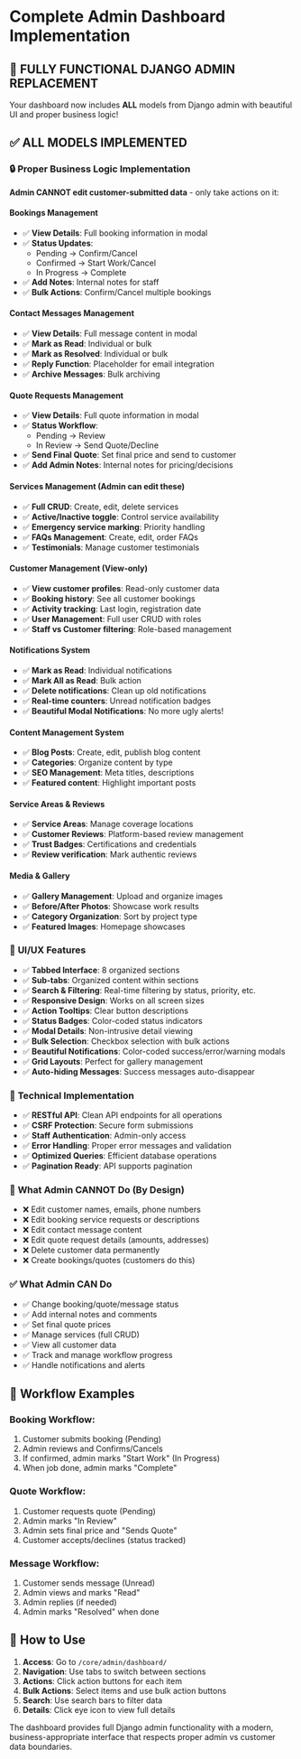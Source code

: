 # Complete Admin Dashboard Implementation

## 🎉 **FULLY FUNCTIONAL DJANGO ADMIN REPLACEMENT**

Your dashboard now includes **ALL** models from Django admin with beautiful UI and proper business logic!

## ✅ **ALL MODELS IMPLEMENTED**

### 🔒 **Proper Business Logic Implementation**

**Admin CANNOT edit customer-submitted data** - only take actions on it:

#### **Bookings Management**
- ✅ **View Details**: Full booking information in modal
- ✅ **Status Updates**: 
  - Pending → Confirm/Cancel
  - Confirmed → Start Work/Cancel  
  - In Progress → Complete
- ✅ **Add Notes**: Internal notes for staff
- ✅ **Bulk Actions**: Confirm/Cancel multiple bookings

#### **Contact Messages Management**
- ✅ **View Details**: Full message content in modal
- ✅ **Mark as Read**: Individual or bulk
- ✅ **Mark as Resolved**: Individual or bulk  
- ✅ **Reply Function**: Placeholder for email integration
- ✅ **Archive Messages**: Bulk archiving

#### **Quote Requests Management**
- ✅ **View Details**: Full quote information in modal
- ✅ **Status Workflow**:
  - Pending → Review
  - In Review → Send Quote/Decline
- ✅ **Send Final Quote**: Set final price and send to customer
- ✅ **Add Admin Notes**: Internal notes for pricing/decisions

#### **Services Management** (Admin can edit these)
- ✅ **Full CRUD**: Create, edit, delete services
- ✅ **Active/Inactive toggle**: Control service availability
- ✅ **Emergency service marking**: Priority handling
- ✅ **FAQs Management**: Create, edit, order FAQs
- ✅ **Testimonials**: Manage customer testimonials

#### **Customer Management** (View-only)
- ✅ **View customer profiles**: Read-only customer data
- ✅ **Booking history**: See all customer bookings
- ✅ **Activity tracking**: Last login, registration date
- ✅ **User Management**: Full user CRUD with roles
- ✅ **Staff vs Customer filtering**: Role-based management

#### **Notifications System**
- ✅ **Mark as Read**: Individual notifications
- ✅ **Mark All as Read**: Bulk action
- ✅ **Delete notifications**: Clean up old notifications
- ✅ **Real-time counters**: Unread notification badges
- ✅ **Beautiful Modal Notifications**: No more ugly alerts!

#### **Content Management System**
- ✅ **Blog Posts**: Create, edit, publish blog content
- ✅ **Categories**: Organize content by type
- ✅ **SEO Management**: Meta titles, descriptions
- ✅ **Featured content**: Highlight important posts

#### **Service Areas & Reviews**
- ✅ **Service Areas**: Manage coverage locations  
- ✅ **Customer Reviews**: Platform-based review management
- ✅ **Trust Badges**: Certifications and credentials
- ✅ **Review verification**: Mark authentic reviews

#### **Media & Gallery**
- ✅ **Gallery Management**: Upload and organize images
- ✅ **Before/After Photos**: Showcase work results
- ✅ **Category Organization**: Sort by project type
- ✅ **Featured Images**: Homepage showcases

### 🎨 **UI/UX Features**
- ✅ **Tabbed Interface**: 8 organized sections
- ✅ **Sub-tabs**: Organized content within sections
- ✅ **Search & Filtering**: Real-time filtering by status, priority, etc.
- ✅ **Responsive Design**: Works on all screen sizes
- ✅ **Action Tooltips**: Clear button descriptions
- ✅ **Status Badges**: Color-coded status indicators
- ✅ **Modal Details**: Non-intrusive detail viewing
- ✅ **Bulk Selection**: Checkbox selection with bulk actions
- ✅ **Beautiful Notifications**: Color-coded success/error/warning modals
- ✅ **Grid Layouts**: Perfect for gallery management
- ✅ **Auto-hiding Messages**: Success messages auto-disappear

### 🔧 **Technical Implementation**
- ✅ **RESTful API**: Clean API endpoints for all operations
- ✅ **CSRF Protection**: Secure form submissions
- ✅ **Staff Authentication**: Admin-only access
- ✅ **Error Handling**: Proper error messages and validation
- ✅ **Optimized Queries**: Efficient database operations
- ✅ **Pagination Ready**: API supports pagination

### 🚫 **What Admin CANNOT Do** (By Design)
- ❌ Edit customer names, emails, phone numbers
- ❌ Edit booking service requests or descriptions  
- ❌ Edit contact message content
- ❌ Edit quote request details (amounts, addresses)
- ❌ Delete customer data permanently
- ❌ Create bookings/quotes (customers do this)

### ✅ **What Admin CAN Do**
- ✅ Change booking/quote/message status
- ✅ Add internal notes and comments
- ✅ Set final quote prices
- ✅ Manage services (full CRUD)
- ✅ View all customer data
- ✅ Track and manage workflow progress
- ✅ Handle notifications and alerts

## 🔄 **Workflow Examples**

### Booking Workflow:
1. Customer submits booking (Pending)
2. Admin reviews and Confirms/Cancels
3. If confirmed, admin marks "Start Work" (In Progress)  
4. When job done, admin marks "Complete"

### Quote Workflow:
1. Customer requests quote (Pending)
2. Admin marks "In Review" 
3. Admin sets final price and "Sends Quote"
4. Customer accepts/declines (status tracked)

### Message Workflow:
1. Customer sends message (Unread)
2. Admin views and marks "Read"
3. Admin replies (if needed) 
4. Admin marks "Resolved" when done

## 🚀 **How to Use**

1. **Access**: Go to `/core/admin/dashboard/`
2. **Navigation**: Use tabs to switch between sections
3. **Actions**: Click action buttons for each item
4. **Bulk Actions**: Select items and use bulk action buttons
5. **Search**: Use search bars to filter data
6. **Details**: Click eye icon to view full details

The dashboard provides full Django admin functionality with a modern, business-appropriate interface that respects proper admin vs customer data boundaries.

